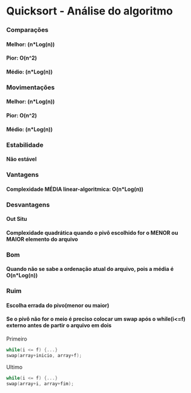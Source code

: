 # Quicksort - Análise do algoritmo
### Comparações
#### Melhor: (n*Log(n))
#### Pior: O(n^2)
#### Médio: (n*Log(n))

### Movimentações
#### Melhor: (n*Log(n))
#### Pior: O(n^2) 
#### Médio: (n*Log(n))

### Estabilidade
#### Não estável

### Vantagens
#### Complexidade MÉDIA linear-algoritmica: O(n*Log(n))

### Desvantagens
#### Out Situ
#### Complexidade quadrática quando o pivô escolhido for o MENOR ou MAIOR elemento do arquivo 

### Bom
#### Quando não se sabe a ordenação atual do arquivo, pois a média é O(n*Log(n))
### Ruim
#### Escolha errada do pivo(menor ou maior)
#### Se o pivô não for o meio é preciso colocar um swap após o while(i<=f) externo antes de partir o arquivo em dois
Primeiro
```c
while(i <= f) {...}
swap(array+inicio, array+f);
```
Ultimo
```c
while(i <= f) {...}
swap(array+i, array+fim);
```